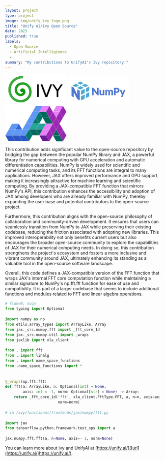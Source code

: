 ```yaml
---
layout: project
type: project
image: img/unify_ivy_logo.png
title: "Unify AI/Ivy Open Source"
date: 2023
published: true
labels:
  - Open Source  
  - Artificial Intelligience
  - 
summary: "My contributions to UnifyAI's Ivy repository."
---
```


<div class="text-center p-4">
  <img width="200px" src="../img/unifyai_logo_full.png" class="img-thumbnail" >
  <img width="200px" src="../img/numpy-logo.png" class="img-thumbnail" >
  <img width="200px" src="../img/jax_logo.png" class="img-thumbnail" >
</div>

This contribution adds significant value to the open-source repository by bridging the gap between the popular NumPy library and JAX, a powerful library for numerical computing with GPU acceleration and automatic differentiation capabilities. NumPy is widely used for scientific and numerical computing tasks, and its FFT functions are integral to many applications. However, JAX offers improved performance and GPU support, making it increasingly attractive for machine learning and scientific computing. By providing a JAX-compatible FFT function that mirrors NumPy's API, this contribution enhances the accessibility and adoption of JAX among developers who are already familiar with NumPy, thereby expanding the user base and potential contributors to the open-source project.

Furthermore, this contribution aligns with the open-source philosophy of collaboration and community-driven development. It ensures that users can seamlessly transition from NumPy to JAX while preserving their existing codebase, reducing the friction associated with adopting new libraries. This improved interoperability not only benefits current users but also encourages the broader open-source community to explore the capabilities of JAX for their numerical computing needs. In doing so, this contribution strengthens the project's ecosystem and fosters a more inclusive and vibrant community around JAX, ultimately enhancing its standing as a valuable tool in the open-source software landscape.

Overall, this code defines a JAX-compatible version of the FFT function that wraps JAX's internal FFT core computation function while maintaining a similar signature to NumPy's np.fft.fft function for ease of use and compatibility. It is part of a larger codebase that seems to include additional functions and modules related to FFT and linear algebra operations.

```python
# flake8: noqa
from typing import Optional

import numpy as np
from etils.array_types import ArrayLike, Array
from jax._src.numpy.fft import _fft_core_1d
from jax._src.numpy.util import _wraps
from jaxlib import xla_client

from . import fft
from . import linalg
from . import name_space_functions
from .name_space_functions import *


@_wraps(np.fft.fft)
def fft(a: ArrayLike, n: Optional[int] = None,
        axis: int = -1, norm: Optional[str] = None) -> Array:
    return _fft_core_1d('fft', xla_client.FftType.FFT, a, n=n, axis=axis,
                        norm=norm)

# in /ivy/functional/frontends/jax/numpy/fft.py

import jax
from tensorflow.python.framework.test_ops import a

jax.numpy.fft.fft(a, n=None, axis=- 1, norm=None)
```

You can learn more about Ivy and UnifyAI at [https://unify.ai/]([url](https://unify.ai/)https://unify.ai/).
